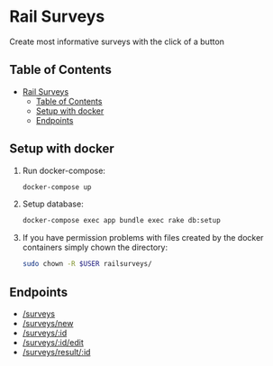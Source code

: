 # Rail Surveys

Create most informative surveys with the click of a button

## Table of Contents
- [Rail Surveys](#rail-surveys)
  - [Table of Contents](#table-of-contents)
  - [Setup with docker](#setup-with-docker)
  - [Endpoints](#endpoints)

## Setup with docker

1. Run docker-compose:

    ```sh
    docker-compose up
    ```

2. Setup database:

    ```sh
    docker-compose exec app bundle exec rake db:setup
    ```

3. If you have permission problems with files created by the docker containers simply chown the directory:
   
    ```sh
    sudo chown -R $USER railsurveys/
    ```

## Endpoints

- [/surveys](./docs/SurveysEndpoint.md)
- [/surveys/new](./docs/NewSurveyEndpoint.md)
- [/surveys/:id](./docs/ShowSurveyEndpoint.md)
- [/surveys/:id/edit](./docs/EditSurveyEndpoint.md)
- [/surveys/result/:id](./docs/SurveyResultEndpoint.md)